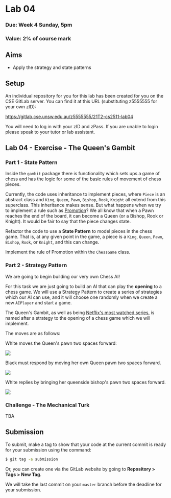 # Lab 04

### Due: Week 4 Sunday, 5pm

### Value: 2% of course mark

## Aims

* Apply the strategy and state patterns

## Setup

An individual repository for you for this lab has been created for you on the CSE GitLab server. You can find it at this URL (substituting z5555555 for your own zID):

https://gitlab.cse.unsw.edu.au/z5555555/21T2-cs2511-lab04

You will need to log in with your zID and zPass. If you are unable to login please speak to your tutor or lab assistant.

## Lab 04 - Exercise - The Queen's Gambit

### Part 1 - State Pattern

Inside the `gambit` package there is functionality which sets ups a game of chess and has the logic for some of the basic rules of movement of chess pieces. 

Currently, the code uses inheritance to implement pieces, where `Piece` is an abstract class and `King`, `Queen`, `Pawn`, `Bishop`, `Rook`, `Knight` all extend from this superclass. This inheritance makes sense. But what happens when we try to implement a rule such as [Promotion](https://en.wikipedia.org/wiki/Promotion_(chess))? We all know that when a Pawn reaches the end of the board, it can become a Queen (or a Bishop, Rook or Knight). It would be fair to say that the piece changes state. 

Refactor the code to use a **State Pattern** to model pieces in the chess game. That is, at any given point in the game, a piece is a `King`, `Queen`, `Pawn`, `Bishop`, `Rook`, or `Knight`, and this can change.

Implement the rule of Promotion within the `ChessGame` class.

### Part 2 - Strategy Pattern

We are going to begin building our very own Chess AI!

For this task we are just going to build an AI that can play the **opening** to a chess game. We will use a Strategy Pattern to create a series of strategies which our AI can use, and it will choose one randomly when we create a new `AIPlayer` and start a game.

The Queen's Gambit, as well as being [Netflix's most watched series](https://en.wikipedia.org/wiki/The_Queen%27s_Gambit_(miniseries)), is named after a strategy to the opening of a chess game which we will implement.

The moves are as follows:

White moves the Queen's pawn two spaces forward:

<img src='imgs/gambit1.png' />

Black must respond by moving her own Queen pawn two spaces forward.

<img src='imgs/gambit2.png' />

White replies by bringing her queenside bishop's pawn two spaces forward.

<img src='imgs/gambit3.png' />

### Challenge - The Mechanical Turk

TBA

## Submission

To submit, make a tag to show that your code at the current commit is ready for your submission using the command:

```bash
$ git tag -a submission
```

Or, you can create one via the GitLab website by going to **Repository > Tags > New Tag**. 

We will take the last commit on your `master` branch before the deadline for your submission.
